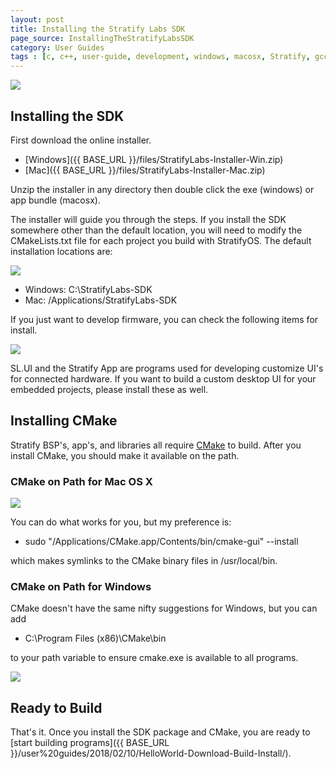 ```yaml
---
layout: post
title: Installing the Stratify Labs SDK
page_source: InstallingTheStratifyLabsSDK
category: User Guides
tags : [c, c++, user-guide, development, windows, macosx, Stratify, gcc]
---
```


<img class="post_image" src="{{ BASE_PATH }}/images/sdk-install-items.png" />


## Installing the SDK

First download the online installer.

- [Windows]({{ BASE_URL }}/files/StratifyLabs-Installer-Win.zip)
- [Mac]({{ BASE_URL }}/files/StratifyLabs-Installer-Mac.zip)

Unzip the installer in any directory then double click the exe (windows) or app bundle (macosx).

The installer will guide you through the steps. If you install the SDK somewhere other than the default location, you will need to modify the CMakeLists.txt file for each project you build with StratifyOS. The default installation locations are:

<img class="post_image" src="{{ BASE_PATH }}/images/sdk-install-default-location.png" />

- Windows: C:\StratifyLabs-SDK
- Mac: /Applications/StratifyLabs-SDK

If you just want to develop firmware, you can check the following items for install.

<img class="post_image" src="{{ BASE_PATH }}/images/sdk-install-items.png" />

SL.UI and the Stratify App are programs used for developing customize UI's for connected hardware. If you want to build a custom desktop UI for your embedded projects, please install these as well.

## Installing CMake

Stratify BSP's, app's, and libraries all require [CMake](https://cmake.org/download/) to build. After you install CMake, you should make it available on the path.

### CMake on Path for Mac OS X

<img class="post_image" src="{{ BASE_PATH }}/images/sdk-install-cmake-command-line-options-macosx.png" />

You can do what works for you, but my preference is:

- sudo "/Applications/CMake.app/Contents/bin/cmake-gui" --install

which makes symlinks to the CMake binary files in /usr/local/bin.

### CMake on Path for Windows

CMake doesn't have the same nifty suggestions for Windows, but you can add

- C:\Program Files (x86)\CMake\bin

to your path variable to ensure cmake.exe is available to all programs.

<img class="post_image" src="{{ BASE_PATH }}/images/sdk-install-cmake-path-windows.png" />


## Ready to Build

That's it. Once you install the SDK package and CMake, you are ready to [start building programs]({{ BASE_URL }}/user%20guides/2018/02/10/HelloWorld-Download-Build-Install/).





